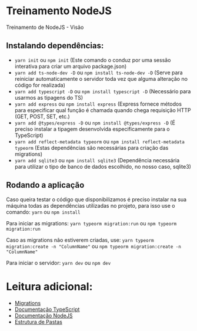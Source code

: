 # Treinamento NodeJS
Treinamento de NodeJS - Visão

## Instalando dependências:

- ```yarn init``` ou ```npm init``` (Este comando o conduz por uma sessão interativa para criar um arquivo package.json)
- ```yarn add ts-node-dev -D``` ou ```npm install ts-node-dev -D``` (Serve para reiniciar automaticamente o servidor toda vez que alguma alteração no código for realizada)
- ```yarn add typescript -D``` ou ```npm install typescript -D``` (Necessário para usarmos as tipagens do TS)
- ```yarn add express``` ou ```npm install express``` (Express fornece métodos para especificar qual função é chamada quando chega requisição HTTP (GET, POST, SET, etc.)
- ```yarn add @types/express -D``` ou ```npm install @types/express -D``` (É preciso instalar a tipagem desenvolvida especificamente para o TypeScript)
- ```yarn add reflect-metadata typeorm``` ou ```npm install reflect-metadata typeorm``` (Estas dependências são necessárias para criação das migrations)
- ```yarn add sqlite3``` ou ```npm install sqlite3``` (Dependência necessária para utilizar o tipo de banco de dados escolhido, no nosso caso, sqlite3)

## Rodando a aplicação

Caso queira testar o código que disponibilizamos é preciso instalar na sua máquina todas as dependências utilizadas no projeto, para isso use o comando:
```yarn``` ou ```npm install```

Para iniciar as migrations:
```yarn typeorm migration:run``` ou ```npm typeorm migration:run```

Caso as migrations não estiverem criadas, use:
```yarn typeorm migration:create -n "ColumnName"``` ou ```npm typeorm migration:create -n "ColumnName"```

Para iniciar o servidor:
```yarn dev``` ou ```npm dev```

# Leitura adicional:
* [Migrations](https://dev.to/wandealves/migrations-com-typeorm-no-nodejs-4i80)
* [Documentação TypeScript](https://www.typescriptlang.org/docs/)
* [Documentação NodeJS](https://nodejs.org/en/docs/)
* [Estrutura de Pastas](https://medium.com/@diomalta/como-organizar-e-estruturar-projetos-com-node-js-4845be004899)
